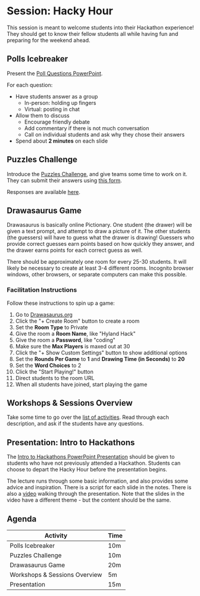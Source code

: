# Session: Hacky Hour
This session is meant to welcome students into their Hackathon experience! They should get to know their fellow students all while having fun and preparing for the weekend ahead. 

## Polls Icebreaker
Present the [Poll Questions PowerPoint](PollQuestions.pptx).

For each question:

- Have students answer as a group
  - In-person: holding up fingers
  - Virtual: posting in chat
- Allow them to discuss
  - Encourage friendly debate
  - Add commentary if there is not much conversation
  - Call on individual students and ask why they chose their answers
- Spend about **2 minutes** on each slide

## Puzzles Challenge
Introduce the [Puzzles Challenge](PuzzlesChallenge.md), and give teams some time to work on it. They can submit their answers using [this form](https://forms.gle/aedwjijKghTF64Gu6).

Responses are available [here](https://docs.google.com/spreadsheets/d/1ODL_FzR7ZCLBX3GI3mSa4SOsSSANm9jCupubjog6Mb0/edit?resourcekey#gid=262958459).

## Drawasaurus Game
Drawasaurus is basically online Pictionary. One student (the drawer) will be given a text prompt, and attempt to draw a picture of it. The other students (the guessers) will have to guess what the drawer is drawing! Guessers who provide correct guesses earn points based on how quickly they answer, and the drawer earns points for each correct guess as well.

There should be approximately one room for every 25-30 students. It will likely be necessary to create at least 3-4 different rooms. Incognito browser windows, other browsers, or separate computers can make this possible.

### Facilitation Instructions
Follow these instructions to spin up a game:

1. Go to [Drawasaurus.org](https://drawasaurus.org/)
1. Click the "+ Create Room" button to create a room
1. Set the **Room Type** to Private
1. Give the room a **Room Name**, like "Hyland Hack"
1. Give the room a **Password**, like "coding"
1. Make sure the **Max Players** is maxed out at 30
1. Click the "+ Show Custom Settings" button to show additional options
1. Set the **Rounds Per Game** to **1** and **Drawing Time (in Seconds)** to **20**
1. Set the **Word Choices** to 2
1. Click the "Start Playing!" button
1. Direct students to the room URL
1. When all students have joined, start playing the game

## Workshops & Sessions Overview
Take some time to go over the [list of activities](../StudentDesc.md). Read through each description, and ask if the students have any questions.

## Presentation: Intro to Hackathons
The [Intro to Hackathons PowerPoint Presentation](IntroToHackathons.pptx) should be given to students who have not previously attended a Hackathon. Students can choose to depart the Hacky Hour before the presentation begins.

The lecture runs through some basic information, and also provides some advice and inspiration. There is a script for each slide in the notes. There is also a [video](IntroToHackathonsVideo.mp4) walking through the presentation. Note that the slides in the video have a different theme - but the content should be the same.

## Agenda

| Activity | Time |
|-|-|
| Polls Icebreaker | 10m |
| Puzzles Challenge | 10m |
| Drawasaurus Game | 20m |
| Workshops & Sessions Overview | 5m |
| Presentation | 15m |
